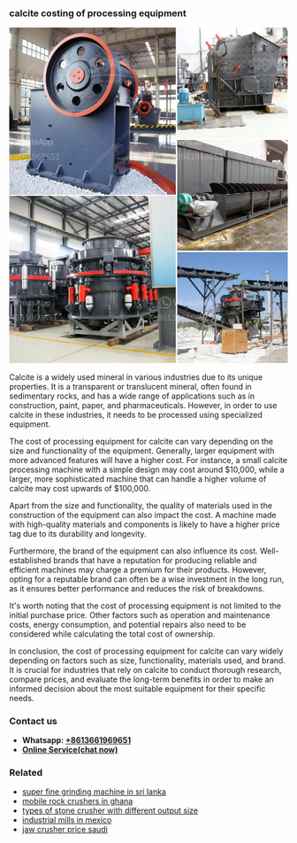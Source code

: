 <h3>calcite costing of processing equipment</h3><img src='1708589230.jpg' alt=''><p>Calcite is a widely used mineral in various industries due to its unique properties. It is a transparent or translucent mineral, often found in sedimentary rocks, and has a wide range of applications such as in construction, paint, paper, and pharmaceuticals. However, in order to use calcite in these industries, it needs to be processed using specialized equipment.</p><p>The cost of processing equipment for calcite can vary depending on the size and functionality of the equipment. Generally, larger equipment with more advanced features will have a higher cost. For instance, a small calcite processing machine with a simple design may cost around $10,000, while a larger, more sophisticated machine that can handle a higher volume of calcite may cost upwards of $100,000.</p><p>Apart from the size and functionality, the quality of materials used in the construction of the equipment can also impact the cost. A machine made with high-quality materials and components is likely to have a higher price tag due to its durability and longevity.</p><p>Furthermore, the brand of the equipment can also influence its cost. Well-established brands that have a reputation for producing reliable and efficient machines may charge a premium for their products. However, opting for a reputable brand can often be a wise investment in the long run, as it ensures better performance and reduces the risk of breakdowns.</p><p>It's worth noting that the cost of processing equipment is not limited to the initial purchase price. Other factors such as operation and maintenance costs, energy consumption, and potential repairs also need to be considered while calculating the total cost of ownership.</p><p>In conclusion, the cost of processing equipment for calcite can vary widely depending on factors such as size, functionality, materials used, and brand. It is crucial for industries that rely on calcite to conduct thorough research, compare prices, and evaluate the long-term benefits in order to make an informed decision about the most suitable equipment for their specific needs.</p><h3>Contact us</h3><ul><li><strong>Whatsapp:&nbsp;<a href="https://wa.me/8613661969651">+8613661969651</a></strong></li><li><a href="https://swt.shibang-china.com/?git&amp;zhl&amp;calcite costing of processing equipment"><strong>Online Service(chat now)</strong></a></li></ul><h3>Related</h3><ul><li><a href='super fine grinding machine in sri lanka.md'>super fine grinding machine in sri lanka</a></li><li><a href='mobile rock crushers in ghana.md'>mobile rock crushers in ghana</a></li><li><a href='types of stone crusher with different output size.md'>types of stone crusher with different output size</a></li><li><a href='industrial mills in mexico.md'>industrial mills in mexico</a></li><li><a href='jaw crusher price saudi.md'>jaw crusher price saudi</a></li></ul>